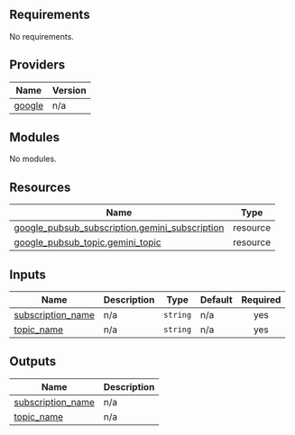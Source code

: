 ## Requirements

No requirements.

## Providers

| Name | Version |
|------|---------|
| <a name="provider_google"></a> [google](#provider\_google) | n/a |

## Modules

No modules.

## Resources

| Name | Type |
|------|------|
| [google_pubsub_subscription.gemini_subscription](https://registry.terraform.io/providers/hashicorp/google/latest/docs/resources/pubsub_subscription) | resource |
| [google_pubsub_topic.gemini_topic](https://registry.terraform.io/providers/hashicorp/google/latest/docs/resources/pubsub_topic) | resource |

## Inputs

| Name | Description | Type | Default | Required |
|------|-------------|------|---------|:--------:|
| <a name="input_subscription_name"></a> [subscription\_name](#input\_subscription\_name) | n/a | `string` | n/a | yes |
| <a name="input_topic_name"></a> [topic\_name](#input\_topic\_name) | n/a | `string` | n/a | yes |

## Outputs

| Name | Description |
|------|-------------|
| <a name="output_subscription_name"></a> [subscription\_name](#output\_subscription\_name) | n/a |
| <a name="output_topic_name"></a> [topic\_name](#output\_topic\_name) | n/a |
